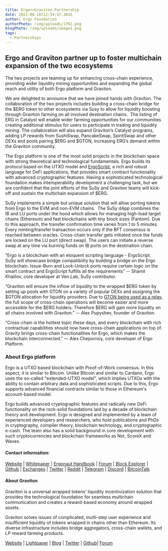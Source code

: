 ```yaml
---
title: Ergo<>Graviton Partnership
date: 2021-08-16T12:54:57.363Z
author: Ergo Foundation
authorPhoto: /img/uploads/1762.png
blogPhoto: /img/uploads/image1.png
tags:
  - Partnerships
---
```

<!--StartFragment-->

## **Ergo and Graviton partner up to foster multichain expansion of the two ecosystems**

The two projects are teaming up for enhancing cross-chain experience, providing wider liquidity mining opportunities and expanding the global reach and utility of both Ergo platform and Graviton.

We are delighted to announce that we have joined hands with Graviton. The collaboration of the two projects includes building a cross-chain bridge for the $ERG token to other ecosystems via Susy to allow for liquidity boosting through Graviton farming on all involved destination chains.  The listing of ERG in Catalyst will enable wider farming opportunities for our communities creating additional stimulus for users to participate in trading and liquidity mining. The collaboration will also expand Graviton’s Catalyst programs, adding LP rewards from SushiSwap, PancakeSwap, SpiritSwap and other DEXs and pools pairing $ERG and $GTON, increasing ERG’s demand within the Graviton community. 

The Ergo platform is one of the most solid projects in the blockchain space with strong theoretical and technological fundamentals. Ergo builds its protocol based on the UTXO model and [ErgoScript](https://ergoplatform.org/docs/ErgoScript.pdf), a rich and robust language for DeFi applications, that provides smart contract functionality with advanced cryptographic features. Having a sophisticated technological foundation makes interoperability development a challenging task, but we are confident that the joint efforts of the SuSy and Graviton teams will kick-off and sustain the multichain expansion of $ERG.

SuSy implements a simple but unique solution that will allow porting tokens from Ergo to the EVM and non-EVM chains.  The SuSy dApp combines the IB and LU ports under the hood which allows for managing high-load target chains (Ethereum) and fast blockchains with tiny block sizes (Fantom). Due to this approach, the transfer confirmation time varies from 1 to 5 minutes. Every minting/transfer transaction occurs only if the BFT consensus is reached between oracles. Cross-chain transfer gets initiated once the funds are locked on the LU port (direct swap). The users can initiate a reverse swap at any time via burning funds on IB ports on the destination chain.

“Ergo is a blockchain with an eloquent scripting language - ErgoScript. SuSy will showcase bridge compatibility by building a bridge on the Ergo blockchain. Issue-Burn and Lock-Unlock ports require certain logic on the smart contract and ErgoScript fulfills all the requirements” -- Shamil Khalilov, core developer at Ven.Lab, SuSy contributor.

“Graviton will ensure the inflow of liquidity to the wrapped $ERG token by setting up pools with GTON on a variety of popular DEXs and assigning the $GTON allocation for liquidity providers. Due to [GTON being used as a relay](https://medium.com/graviton-one/cross-chain-relay-token-76400963a2a1), the full scope of cross-chain operations will become easier and more accessible for the $ERG holders. Therefore $ERG will gain more liquidity on all chains involved with Graviton.” -- Alex Pupyshev, founder of Graviton.

“Cross-chain is the hottest topic these days, and every blockchain with rich contractual capabilities should now have cross-chain applications on top of. Gravity brings cross-chain functionalities for Ergo, which makes the blockchain interconnected.” — Alex Chepurnoy, core developer of Ergo Platform.

### About Ergo platform

Ergo is a UTXO based blockchain with Proof-of-Work consensus. In this aspect, it is similar to Bitcoin. Unlike Bitcoin and similar to Cardano, Ergo uses the so-called "extended-UTXO model", which implies UTXOs with the ability to contain arbitrary data and sophisticated scripts. Due to this, Ergo supports advanced financial contracts similar to those in Ethereum's account-based model.

Ergo builds advanced cryptographic features and radically new DeFi functionality on the rock-solid foundations laid by a decade of blockchain theory and development. Ergo is designed and implemented by a team of experienced developers and researchers, who hold publications and PhDs in cryptography, compiler theory, blockchain technology, and cryptographic e-cash. The team also has a solid background in core development with such cryptocurrencies and blockchain frameworks as Nxt, ScoreX and Waves.

#### Contact information:

[Website](https://ergoplatform.org/) | [Whitepaper](https://ergoplatform.org/en/documents/) | [Ergonaut Handbook](https://ergonaut.space/en/home) | [Forum](https://www.ergoforum.org/) | [Block Explorer](https://explorer.ergoplatform.com/) | [Github](https://github.com/ergoplatform/ergo) | [Exchanges](https://ergoplatform.org/en/exchanges/) | [Twitter](https://twitter.com/ergoplatformorg) | [Reddit](https://www.reddit.com/r/ergonauts/) | [Telegram](https://t.me/ergoplatform) | [Discord](https://discord.com/invite/kj7s7nb) | [BitcoinTalk](https://bitcointalk.org/index.php?topic=5150971) 

#### About Graviton

Graviton is a universal wrapped tokens’ liquidity incentivization solution that provides the technological foundation for seamless multichain communication and creates a reward-based economy around wrapped assets.

Graviton solves issues of complicated, multi-step user experience and insufficient liquidity of tokens wrapped in chains other than Ethereum. Its diverse infrastructure includes bridge aggregators, cross-chain wallets, and LP reward farming products.

[Website](https://graviton.one/) | [Lightpaper](https://medium.com/graviton-one/introduction-to-graviton-defi-liquidity-incentivization-with-a-seamless-borderless-inter-chain-ux-a142b988fbff) | [Blog](https://medium.com/graviton-one) | [Twitter](https://twitter.com/OneGraviton) | [Github](https://github.com/Graviton-One/)| [Forum](https://forum.graviton.one/)

<!--EndFragment-->